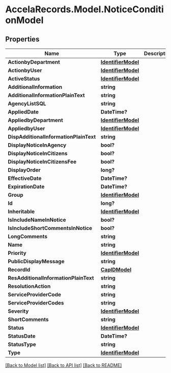 # AccelaRecords.Model.NoticeConditionModel
## Properties

Name | Type | Description | Notes
------------ | ------------- | ------------- | -------------
**ActionbyDepartment** | [**IdentifierModel**](IdentifierModel.md) |  | [optional] 
**ActionbyUser** | [**IdentifierModel**](IdentifierModel.md) |  | [optional] 
**ActiveStatus** | [**IdentifierModel**](IdentifierModel.md) |  | [optional] 
**AdditionalInformation** | **string** |  | [optional] 
**AdditionalInformationPlainText** | **string** |  | [optional] 
**AgencyListSQL** | **string** |  | [optional] 
**AppliedDate** | **DateTime?** |  | [optional] 
**AppliedbyDepartment** | [**IdentifierModel**](IdentifierModel.md) |  | [optional] 
**AppliedbyUser** | [**IdentifierModel**](IdentifierModel.md) |  | [optional] 
**DispAdditionalInformationPlainText** | **string** |  | [optional] 
**DisplayNoticeInAgency** | **bool?** |  | [optional] 
**DisplayNoticeInCitizens** | **bool?** |  | [optional] 
**DisplayNoticeInCitizensFee** | **bool?** |  | [optional] 
**DisplayOrder** | **long?** |  | [optional] 
**EffectiveDate** | **DateTime?** |  | [optional] 
**ExpirationDate** | **DateTime?** |  | [optional] 
**Group** | [**IdentifierModel**](IdentifierModel.md) |  | [optional] 
**Id** | **long?** |  | [optional] 
**Inheritable** | [**IdentifierModel**](IdentifierModel.md) |  | [optional] 
**IsIncludeNameInNotice** | **bool?** |  | [optional] 
**IsIncludeShortCommentsInNotice** | **bool?** |  | [optional] 
**LongComments** | **string** |  | [optional] 
**Name** | **string** |  | [optional] 
**Priority** | [**IdentifierModel**](IdentifierModel.md) |  | [optional] 
**PublicDisplayMessage** | **string** |  | [optional] 
**RecordId** | [**CapIDModel**](CapIDModel.md) |  | [optional] 
**ResAdditionalInformationPlainText** | **string** |  | [optional] 
**ResolutionAction** | **string** |  | [optional] 
**ServiceProviderCode** | **string** |  | [optional] 
**ServiceProviderCodes** | **string** |  | [optional] 
**Severity** | [**IdentifierModel**](IdentifierModel.md) |  | [optional] 
**ShortComments** | **string** |  | [optional] 
**Status** | [**IdentifierModel**](IdentifierModel.md) |  | [optional] 
**StatusDate** | **DateTime?** |  | [optional] 
**StatusType** | **string** |  | [optional] 
**Type** | [**IdentifierModel**](IdentifierModel.md) |  | [optional] 

[[Back to Model list]](../README.md#documentation-for-models) [[Back to API list]](../README.md#documentation-for-api-endpoints) [[Back to README]](../README.md)


